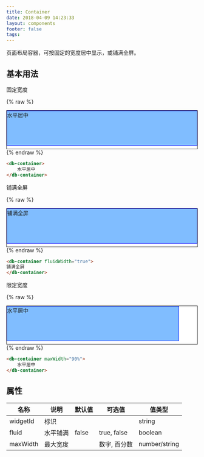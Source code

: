 ```yaml
---
title: Container
date: 2018-04-09 14:23:33
layout: components
footer: false
tags:
---
```


页面布局容器，可按固定的宽度居中显示，或铺满全屏。

## 基本用法

固定宽度

{% raw %}
<div style="background-color:white;height:100px;border: 1px solid;">
    <div style="background-color:#80bdff;height:90%; border: 1px solid blue;" class="container mt-1">水平居中</div>
</div>
{% endraw %}

```html
<db-container>
    水平居中
</db-container>
```

铺满全屏

{% raw %}
<div style="background-color:white;height:100px; border: 1px solid;" class="container-fluid">
    <div id="id" style="background-color:#80bdff;height:90%; border: 1px solid blue;" class="mt-1">
        铺满全屏
    </div>
</div>
{% endraw %}

```html
<db-container fluidWidth="true">
铺满全屏
</db-container>
```

限定宽度

{% raw %}
<div style="background-color:white;height:100px;border: 1px solid;">
    <div style="background-color:#80bdff;height:90%; border: 1px solid blue; max-width:90%" class="container mt-1">水平居中</div>
</div>
{% endraw %}

```html
<db-container maxWidth="90%">
    水平居中
</db-container>
```

## 属性

| 名称 | 说明 | 默认值 | 可选值 | 值类型 |
| ----- | ------ | ----- | ----- | --------- |
| widgetId| 标识 | | | string |
| fluid | 水平铺满 | false | true, false | boolean |
| maxWidth | 最大宽度 | | 数字, 百分数 | number/string |
